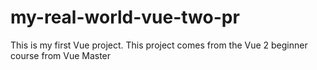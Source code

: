 # my-real-world-vue-two-pr
This is my first Vue project. This project comes from the Vue 2 beginner course from Vue Master
